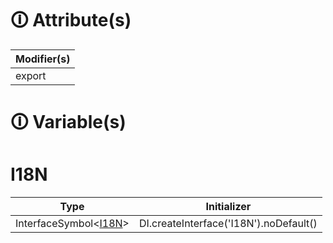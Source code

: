 # &#128712; Attribute(s)

| Modifier(s)                            |
|----------------------------------------|
| export |

# &#128712; Variable(s)

# I18N

| Type                        | Initializer                       |
|-----------------------------|-----------------------------------|
| InterfaceSymbol&lt;[I18N](https://hamedfathi.gitbook.io/aurelia-2-doc-api/i18n/interface/i18n/i18n)&gt; | DI.createInterface<I18N>('I18N').noDefault() |